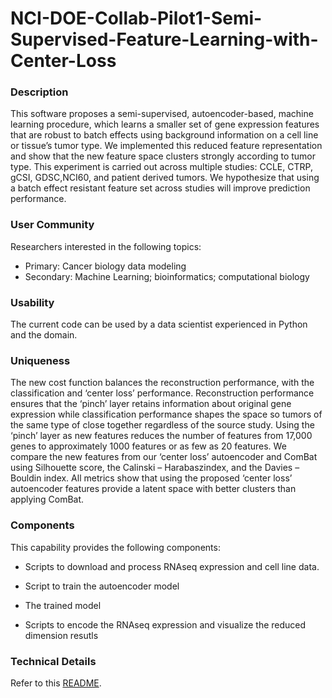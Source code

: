 # NCI-DOE-Collab-Pilot1-Semi-Supervised-Feature-Learning-with-Center-Loss

### Description
This software proposes a semi-supervised, autoencoder-based, machine learning procedure, which learns a smaller set of gene expression features that are robust to batch effects using background information on a cell line or tissue’s tumor type. We implemented this reduced feature representation and show that the new feature space clusters strongly according to tumor type. This experiment is carried out across multiple studies: CCLE, CTRP, gCSI, GDSC,NCI60, and patient derived tumors. We hypothesize that using a batch effect resistant feature set across studies will improve prediction performance.

### User Community
Researchers interested in the following topics:
* Primary: Cancer biology data modeling
* Secondary: Machine Learning; bioinformatics; computational biology

### Usability
The current code can be used by a data scientist experienced in Python and the domain.

### Uniqueness
The new cost function balances the reconstruction performance, with the classification and ‘center loss’ performance. Reconstruction performance ensures that the ‘pinch’ layer retains information about original gene expression while classification performance shapes the space so tumors of the same type of close together regardless of the source study. Using the ‘pinch’ layer as new features reduces the number of features from 17,000 genes to approximately 1000 features or as few as 20 features. We compare the new features from our ‘center loss’ autoencoder and ComBat using Silhouette score, the Calinski – Harabaszindex, and the Davies – Bouldin index. All metrics show that using the proposed ‘center loss’ autoencoder features provide a latent space with better clusters than applying ComBat.

### Components
This capability provides the following components:

* Scripts to download and process RNAseq expression and cell line data. 
* Script to train the autoencoder model

* The trained model

* Scripts to encode the RNAseq expression and visualize the reduced dimension resutls 



### Technical Details
Refer to this [README](./src/README.md).
